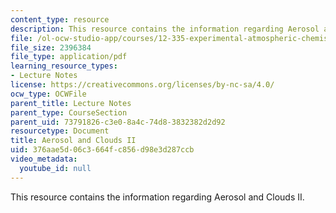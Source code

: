 ```yaml
---
content_type: resource
description: This resource contains the information regarding Aerosol and Clouds II.
file: /ol-ocw-studio-app/courses/12-335-experimental-atmospheric-chemistry-fall-2014/376aae5d06c3664fc856d98e3d287ccb_MIT12_335F14_Lecture3_2.pdf
file_size: 2396384
file_type: application/pdf
learning_resource_types:
- Lecture Notes
license: https://creativecommons.org/licenses/by-nc-sa/4.0/
ocw_type: OCWFile
parent_title: Lecture Notes
parent_type: CourseSection
parent_uid: 73791826-c3e0-8a4c-74d8-3832382d2d92
resourcetype: Document
title: Aerosol and Clouds II
uid: 376aae5d-06c3-664f-c856-d98e3d287ccb
video_metadata:
  youtube_id: null
---
```

This resource contains the information regarding Aerosol and Clouds II.
